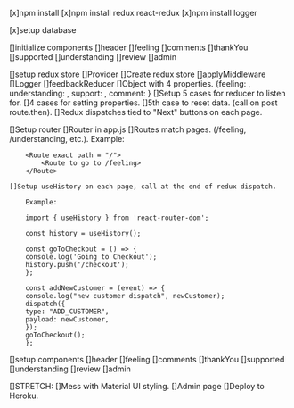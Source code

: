 [x]npm install
    [x]npm install redux react-redux
    [x]npm install logger

[x]setup database

[]initialize components
    []header
    []feeling
    []comments
    []thankYou
    []supported
    []understanding
    []review
    []admin

[]setup redux store
    []Provider
    []Create redux store
    []applyMiddleware
    []Logger
    []feedbackReducer
        []Object with 4 properties. {feeling: , understanding: , support: , comment: }
        []Setup 5 cases for reducer to listen for.
            []4 cases for setting properties.
            []5th case to reset data. (call on post route.then).
    []Redux dispatches tied to "Next" buttons on each page.

[]Setup router
    []Router in app.js
    []Routes match pages. (/feeling, /understanding, etc.).
        Example:

        <Route exact path = "/">
            <Route to go to /feeling>
        </Route>

    []Setup useHistory on each page, call at the end of redux dispatch.
    
        Example: 

        import { useHistory } from 'react-router-dom';

        const history = useHistory();

        const goToCheckout = () => {
        console.log('Going to Checkout');
        history.push('/checkout');
        };

        const addNewCustomer = (event) => {
        console.log("new customer dispatch", newCustomer);
        dispatch({
        type: "ADD_CUSTOMER",
        payload: newCustomer,
        });
        goToCheckout();
        };    

[]setup components
    []header
    []feeling
    []comments
    []thankYou
    []supported
    []understanding
    []review
    []admin

[]STRETCH:
    []Mess with Material UI styling.
    []Admin page
    []Deploy to Heroku.

